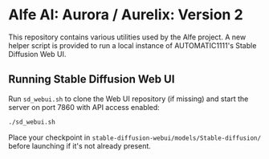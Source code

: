 # Alfe AI: Aurora / Aurelix: Version 2

This repository contains various utilities used by the Alfe project. A new helper script is provided to run a local instance of AUTOMATIC1111's Stable Diffusion Web UI.

## Running Stable Diffusion Web UI

Run `sd_webui.sh` to clone the Web UI repository (if missing) and start the server on port 7860 with API access enabled:

```bash
./sd_webui.sh
```

Place your checkpoint in `stable-diffusion-webui/models/Stable-diffusion/` before launching if it's not already present.
